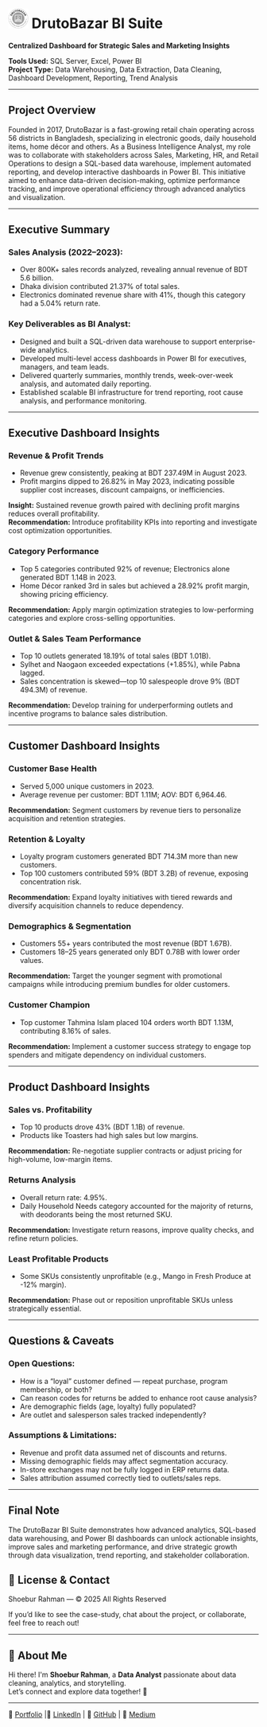 # <img src="assets/drutobazar_logo.png" alt="DrutoBazar Logo" width="40"/> DrutoBazar BI Suite
**Centralized Dashboard for Strategic Sales and Marketing Insights**

**Tools Used:** SQL Server, Excel, Power BI  
**Project Type:** Data Warehousing, Data Extraction, Data Cleaning, Dashboard Development, Reporting, Trend Analysis  

---

## Project Overview  
Founded in 2017, DrutoBazar is a fast-growing retail chain operating across 56 districts in Bangladesh, specializing in electronic goods, daily household items, home décor and others. As a Business Intelligence Analyst, my role was to collaborate with stakeholders across Sales, Marketing, HR, and Retail Operations to design a SQL-based data warehouse, implement automated reporting, and develop interactive dashboards in Power BI. This initiative aimed to enhance data-driven decision-making, optimize performance tracking, and improve operational efficiency through advanced analytics and visualization.

---

## Executive Summary  

### Sales Analysis (2022–2023):
- Over 800K+ sales records analyzed, revealing annual revenue of BDT 5.6 billion.  
- Dhaka division contributed 21.37% of total sales.  
- Electronics dominated revenue share with 41%, though this category had a 5.04% return rate.  

### Key Deliverables as BI Analyst:
- Designed and built a SQL-driven data warehouse to support enterprise-wide analytics.  
- Developed multi-level access dashboards in Power BI for executives, managers, and team leads.  
- Delivered quarterly summaries, monthly trends, week-over-week analysis, and automated daily reporting.  
- Established scalable BI infrastructure for trend reporting, root cause analysis, and performance monitoring.  

---

## Executive Dashboard Insights  

### Revenue & Profit Trends  
- Revenue grew consistently, peaking at BDT 237.49M in August 2023.  
- Profit margins dipped to 26.82% in May 2023, indicating possible supplier cost increases, discount campaigns, or inefficiencies.  

**Insight:** Sustained revenue growth paired with declining profit margins reduces overall profitability.  
**Recommendation:** Introduce profitability KPIs into reporting and investigate cost optimization opportunities.  

### Category Performance  
- Top 5 categories contributed 92% of revenue; Electronics alone generated BDT 1.14B in 2023.  
- Home Décor ranked 3rd in sales but achieved a 28.92% profit margin, showing pricing efficiency.  

**Recommendation:** Apply margin optimization strategies to low-performing categories and explore cross-selling opportunities.  

### Outlet & Sales Team Performance  
- Top 10 outlets generated 18.19% of total sales (BDT 1.01B).  
- Sylhet and Naogaon exceeded expectations (+1.85%), while Pabna lagged.  
- Sales concentration is skewed—top 10 salespeople drove 9% (BDT 494.3M) of revenue.  

**Recommendation:** Develop training for underperforming outlets and incentive programs to balance sales distribution.  

---

## Customer Dashboard Insights  

### Customer Base Health  
- Served 5,000 unique customers in 2023.  
- Average revenue per customer: BDT 1.11M; AOV: BDT 6,964.46.  

**Recommendation:** Segment customers by revenue tiers to personalize acquisition and retention strategies.  

### Retention & Loyalty  
- Loyalty program customers generated BDT 714.3M more than new customers.  
- Top 100 customers contributed 59% (BDT 3.2B) of revenue, exposing concentration risk.  

**Recommendation:** Expand loyalty initiatives with tiered rewards and diversify acquisition channels to reduce dependency.  

### Demographics & Segmentation  
- Customers 55+ years contributed the most revenue (BDT 1.67B).  
- Customers 18–25 years generated only BDT 0.78B with lower order values.  

**Recommendation:** Target the younger segment with promotional campaigns while introducing premium bundles for older customers.  

### Customer Champion  
- Top customer Tahmina Islam placed 104 orders worth BDT 1.13M, contributing 8.16% of sales.  

**Recommendation:** Implement a customer success strategy to engage top spenders and mitigate dependency on individual customers.  

---

## Product Dashboard Insights  

### Sales vs. Profitability  
- Top 10 products drove 43% (BDT 1.1B) of revenue.  
- Products like Toasters had high sales but low margins.  

**Recommendation:** Re-negotiate supplier contracts or adjust pricing for high-volume, low-margin items.  

### Returns Analysis  
- Overall return rate: 4.95%.  
- Daily Household Needs category accounted for the majority of returns, with deodorants being the most returned SKU.  

**Recommendation:** Investigate return reasons, improve quality checks, and refine return policies.  

### Least Profitable Products  
- Some SKUs consistently unprofitable (e.g., Mango in Fresh Produce at -12% margin).  

**Recommendation:** Phase out or reposition unprofitable SKUs unless strategically essential.  

---

## Questions & Caveats  

### Open Questions:
- How is a “loyal” customer defined — repeat purchase, program membership, or both?  
- Can reason codes for returns be added to enhance root cause analysis?  
- Are demographic fields (age, loyalty) fully populated?  
- Are outlet and salesperson sales tracked independently?  

### Assumptions & Limitations:
- Revenue and profit data assumed net of discounts and returns.  
- Missing demographic fields may affect segmentation accuracy.  
- In-store exchanges may not be fully logged in ERP returns data.  
- Sales attribution assumed correctly tied to outlets/sales reps.  

---

## Final Note  
The DrutoBazar BI Suite demonstrates how advanced analytics, SQL-based data warehousing, and Power BI dashboards can unlock actionable insights, improve sales and marketing performance, and drive strategic growth through data visualization, trend reporting, and stakeholder collaboration.

## 📄 License & Contact

Shoebur Rahman — © 2025 All Rights Reserved

If you’d like to see the case-study, chat about the project, or collaborate, feel free to reach out!


---
## 🌟 About Me
Hi there! I'm **Shoebur Rahman**, a **Data Analyst** passionate about data cleaning, analytics, and storytelling.  
Let’s connect and explore data together! 🚀

---
🔗 [Portfolio](https://shoeburrahman.com) |🔗 [LinkedIn](https://www.linkedin.com/in/shoeburrahman/) | 🔗 [GitHub](https://github.com/AnalystShoeb) | 🔗 [Medium](https://medium.com/@analystshoeb)
